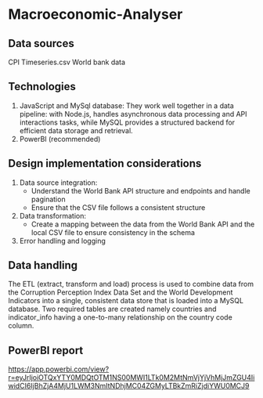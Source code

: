 # Macroeconomic-Analyser

## Data sources
CPI Timeseries.csv
World bank data

## Technologies
1. JavaScript and MySql database: They work well together in a data pipeline: with Node.js, handles asynchronous data processing and API interactions tasks, while MySQL provides a structured backend for efficient data storage and retrieval.
2. PowerBI (recommended)

## Design implementation considerations
1. Data source integration: 
    - Understand the World Bank API structure and endpoints and handle pagination
    - Ensure that the CSV file follows a consistent structure
2. Data transformation:
    - Create a mapping between the data from the World Bank API and the local CSV file to ensure consistency in the schema
3. Error handling and logging

## Data handling
The ETL (extract, transform and load) process is used to combine data from the Corruption Perception Index Data Set and the World Development Indicators into a single, consistent data store that is loaded into a MySQL database. Two required tables are created namely countries and indicator_info having a one-to-many relationship on the country code column.

## PowerBI report
https://app.powerbi.com/view?r=eyJrIjoiOTQxYTY0MDQtOTM1NS00MWI1LTk0M2MtNmVjYjVhMjJmZGU4IiwidCI6IjBhZjA4MjU1LWM3NmItNDhjMC04ZGMyLTBkZmRiZjdiYWU0MCJ9
